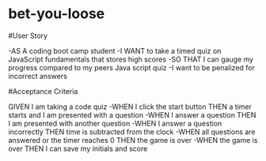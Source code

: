# bet-you-loose

#User Story

-AS A coding boot camp student
-I WANT to take a timed quiz on JavaScript fundamentals that stores high scores
-SO THAT I can gauge my progress compared to my peers
Java script quiz
-I want to be penalized for incorrect answers

#Acceptance Criteria

GIVEN I am taking a code quiz
-WHEN I click the start button
THEN a timer starts and I am presented with a question
-WHEN I answer a question
THEN I am presented with another question
-WHEN I answer a question incorrectly
THEN time is subtracted from the clock
-WHEN all questions are answered or the timer reaches 0
THEN the game is over
-WHEN the game is over
THEN I can save my initials and score